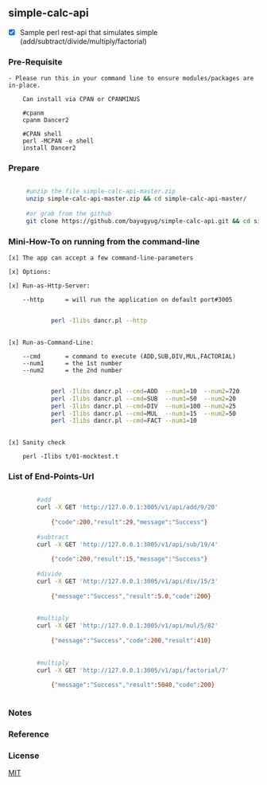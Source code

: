 ## simple-calc-api

* [x] Sample perl rest-api that simulates simple (add/subtract/divide/multiply/factorial)


### Pre-Requisite
	
	- Please run this in your command line to ensure modules/packages are in-place.

		Can install via CPAN or CPANMINUS
		
		#cpanm
		cpanm Dancer2
		
		#CPAN shell
		perl -MCPAN -e shell
		install Dancer2
		
		

### Prepare

```sh

	 #unzip the file simple-calc-api-master.zip
	 unzip simple-calc-api-master.zip && cd simple-calc-api-master/
	 
	 #or grab from the github
     git clone https://github.com/bayugyug/simple-calc-api.git && cd simple-calc-api/


```


### Mini-How-To on running from the command-line


    [x] The app can accept a few command-line-parameters
	
	[x] Options:
		
	[x] Run-as-Http-Server:
	
		--http      = will run the application on default port#3005

```sh

			perl -Ilibs dancr.pl --http
			 
```		


	[x] Run-as-Command-Line:
	
		--cmd       = command to execute (ADD,SUB,DIV,MUL,FACTORIAL)
		--num1      = the 1st number
		--num2      = the 2nd number
		
		
```sh

			perl -Ilibs dancr.pl --cmd=ADD  --num1=10  --num2=720
			perl -Ilibs dancr.pl --cmd=SUB  --num1=50  --num2=20
			perl -Ilibs dancr.pl --cmd=DIV  --num1=100 --num2=25
			perl -Ilibs dancr.pl --cmd=MUL  --num1=15  --num2=50
			perl -Ilibs dancr.pl --cmd=FACT --num1=10
			 
```	


	[x] Sanity check
	    
		perl -Ilibs t/01-mocktest.t
	


### List of End-Points-Url


```sh

		#add
		curl -X GET 'http://127.0.0.1:3005/v1/api/add/9/20'  
			
			{"code":200,"result":29,"message":"Success"}
			
		#subtract
		curl -X GET 'http://127.0.0.1:3005/v1/api/sub/19/4'
			
			{"code":200,"result":15,"message":"Success"}
			
		#divide
		curl -X GET 'http://127.0.0.1:3005/v1/api/div/15/3'
		
			{"message":"Success","result":5.0,"code":200}
		
		
		#multiply
		curl -X GET 'http://127.0.0.1:3005/v1/api/mul/5/82'
		
			{"message":"Success","code":200,"result":410}
			
		
		#multiply
		curl -X GET 'http://127.0.0.1:3005/v1/api/factorial/7'
		
			{"message":"Success","result":5040,"code":200}
						
```

	
### Notes



### Reference
	

### License

[MIT](https://bayugyug.mit-license.org/)

